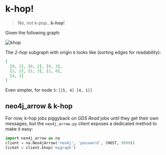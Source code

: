 # k-hop!
> No, not _k-pop_...**k-hop**!

Given the following graph:

![khop](./khop.svg)

The _2-hop_ subgraph with origin `0` looks like (sorting edges for readability):

```json
[
  [0, 1], [0, 2], [0, 3],
  [1, 2], [1, 3], [1, 0],
  [4, 1]
]
```

Even simpler, for node `5`: `[[5, 4] [4, 1]]`

## neo4j_arrow & k-hop

For now, k-hop jobs piggyback on _GDS Read_ jobs until they get their own
messages, but the `neo4j_arrow.py` client exposes a dedicated method to make it
easy:

```python
import neo4j_arrow as na
client = na.Neo4jArrow('neo4j', 'password', (HOST, 9999))
ticket = client.khop('mygraph')
```
